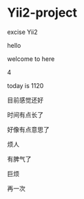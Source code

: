 # Yii2-project
excise Yii2


hello


welcome to here


4


today is 1120


目前感觉还好

时间有点长了

好像有点意思了



烦人

有脾气了

巨烦

再一次

